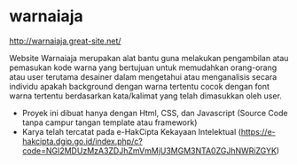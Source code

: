 # warnaiaja
http://warnaiaja.great-site.net/

Website Warnaiaja merupakan alat bantu guna melakukan pengambilan atau pemasukan kode warna yang bertujuan untuk memudahkan orang-orang atau user terutama desainer dalam mengetahui atau menganalisis secara individu apakah background dengan warna tertentu cocok dengan font warna tertentu berdasarkan kata/kalimat yang telah dimasukkan oleh user.

- Proyek ini dibuat hanya dengan Html, CSS, dan Javascript (Source Code tanpa campur tangan template atau framework)
- Karya telah tercatat pada e-HakCipta Kekayaan Intelektual (https://e-hakcipta.dgip.go.id/index.php/c?code=NGI2MDUzMzA3ZDJhZmVmMjU3MGM3NTA0ZGJhNWRiZGYK)
